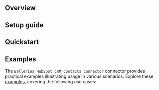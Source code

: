 ## Overview

[//]: # (TODO: Add overview mentioning the purpose of the module, supported REST API versions, and other high-level details.)

## Setup guide

[//]: # (TODO: Add detailed steps to obtain credentials and configure the module.)

## Quickstart

[//]: # (TODO: Add a quickstart guide to demonstrate a basic functionality of the module, including sample code snippets.)

## Examples

The `Ballerina HubSpot CRM Contacts Connector` connector provides practical examples illustrating usage in various scenarios. Explore these [examples](https://github.com/module-ballerinax-hubspot.crm.object.contacts/tree/main/examples/), covering the following use cases:

[//]: # (TODO: Add examples)
